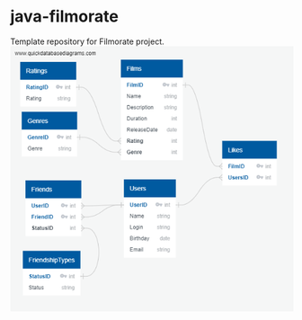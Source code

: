 # java-filmorate
Template repository for Filmorate project.
![](https://github.com/Konkovmax/java-filmorate/blob/main/Diagram1.png)
